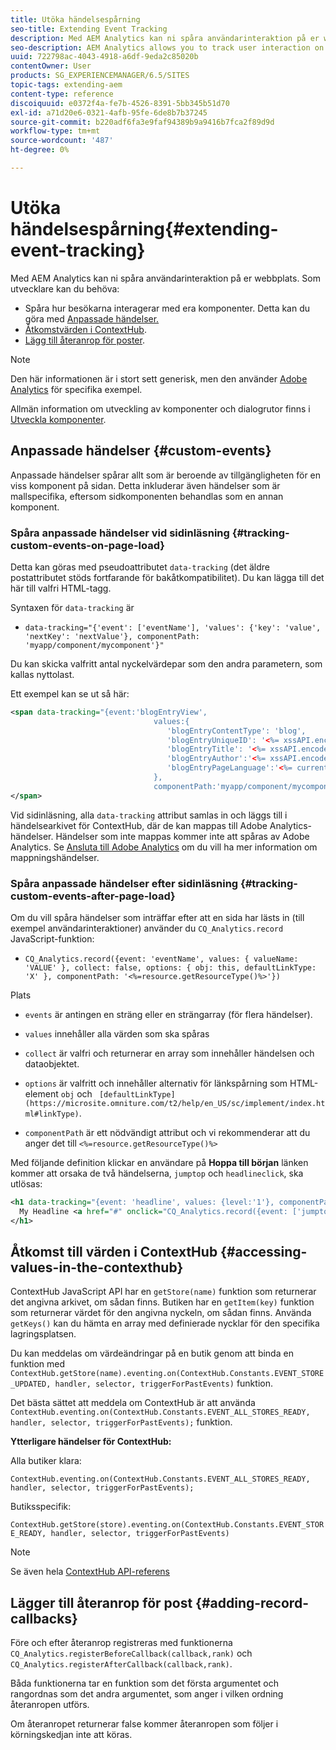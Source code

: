 ```yaml
---
title: Utöka händelsespårning
seo-title: Extending Event Tracking
description: Med AEM Analytics kan ni spåra användarinteraktion på er webbplats
seo-description: AEM Analytics allows you to track user interaction on your website
uuid: 722798ac-4043-4918-a6df-9eda2c85020b
contentOwner: User
products: SG_EXPERIENCEMANAGER/6.5/SITES
topic-tags: extending-aem
content-type: reference
discoiquuid: e0372f4a-fe7b-4526-8391-5bb345b51d70
exl-id: a71d20e6-0321-4afb-95fe-6de8b7b37245
source-git-commit: b220adf6fa3e9faf94389b9a9416b7fca2f89d9d
workflow-type: tm+mt
source-wordcount: '487'
ht-degree: 0%

---
```


# Utöka händelsespårning{#extending-event-tracking}

Med AEM Analytics kan ni spåra användarinteraktion på er webbplats. Som utvecklare kan du behöva:

* Spåra hur besökarna interagerar med era komponenter. Detta kan du göra med [Anpassade händelser.](#custom-events)
* [Åtkomstvärden i ContextHub](/help/sites-developing/extending-analytics.md#accessing-values-in-the-contexthub).
* [Lägg till återanrop för poster](#adding-record-callbacks).

>[!NOTE]
>
>Den här informationen är i stort sett generisk, men den använder [Adobe Analytics](/help/sites-administering/adobeanalytics.md) för specifika exempel.
>
>Allmän information om utveckling av komponenter och dialogrutor finns i [Utveckla komponenter](/help/sites-developing/components.md).

## Anpassade händelser {#custom-events}

Anpassade händelser spårar allt som är beroende av tillgängligheten för en viss komponent på sidan. Detta inkluderar även händelser som är mallspecifika, eftersom sidkomponenten behandlas som en annan komponent.

### Spåra anpassade händelser vid sidinläsning {#tracking-custom-events-on-page-load}

Detta kan göras med pseudoattributet `data-tracking` (det äldre postattributet stöds fortfarande för bakåtkompatibilitet). Du kan lägga till det här till valfri HTML-tagg.

Syntaxen för `data-tracking` är

* `data-tracking="{'event': ['eventName'], 'values': {'key': 'value', 'nextKey': 'nextValue'}, componentPath: 'myapp/component/mycomponent'}"`

Du kan skicka valfritt antal nyckelvärdepar som den andra parametern, som kallas nyttolast.

Ett exempel kan se ut så här:

```xml
<span data-tracking="{event:'blogEntryView',
                                values:{
                                   'blogEntryContentType': 'blog',
                                   'blogEntryUniqueID': '<%= xssAPI.encodeForJSString(entry.getId()) %>',
                                   'blogEntryTitle': '<%= xssAPI.encodeForJSString(entry.getTitle()) %>',
                                   'blogEntryAuthor':'<%= xssAPI.encodeForJSString(entry.getAuthor()) %>',
                                   'blogEntryPageLanguage':'<%= currentPage.getLanguage(true) %>'
                                },
                                componentPath:'myapp/component/mycomponent'}">
</span>
```

Vid sidinläsning, alla `data-tracking` attribut samlas in och läggs till i händelsearkivet för ContextHub, där de kan mappas till Adobe Analytics-händelser. Händelser som inte mappas kommer inte att spåras av Adobe Analytics. Se [Ansluta till Adobe Analytics](/help/sites-administering/adobeanalytics.md) om du vill ha mer information om mappningshändelser.

### Spåra anpassade händelser efter sidinläsning {#tracking-custom-events-after-page-load}

Om du vill spåra händelser som inträffar efter att en sida har lästs in (till exempel användarinteraktioner) använder du `CQ_Analytics.record` JavaScript-funktion:

* `CQ_Analytics.record({event: 'eventName', values: { valueName: 'VALUE' }, collect: false, options: { obj: this, defaultLinkType: 'X' }, componentPath: '<%=resource.getResourceType()%>'})`

Plats

* `events` är antingen en sträng eller en strängarray (för flera händelser).

* `values` innehåller alla värden som ska spåras
* `collect` är valfri och returnerar en array som innehåller händelsen och dataobjektet.
* `options` är valfritt och innehåller alternativ för länkspårning som HTML-element `obj` och ` [defaultLinkType](https://microsite.omniture.com/t2/help/en_US/sc/implement/index.html#linkType)`.

* `componentPath` är ett nödvändigt attribut och vi rekommenderar att du anger det till `<%=resource.getResourceType()%>`

Med följande definition klickar en användare på **Hoppa till början** länken kommer att orsaka de två händelserna, `jumptop` och `headlineclick`, ska utlösas:

```xml
<h1 data-tracking="{event: 'headline', values: {level:'1'}, componentPath: '<%=resource.getResourceType()%>'}">
  My Headline <a href="#" onclick="CQ_Analytics.record({event: ['jumptop','headlineclick'],  values: {level:'1'}, componentPath: '<%=resource.getResourceType()%>'})">Jump to top</a>
</h1>
```

## Åtkomst till värden i ContextHub {#accessing-values-in-the-contexthub}

ContextHub JavaScript API har en `getStore(name)` funktion som returnerar det angivna arkivet, om sådan finns. Butiken har en `getItem(key)` funktion som returnerar värdet för den angivna nyckeln, om sådan finns. Använda `getKeys()` kan du hämta en array med definierade nycklar för den specifika lagringsplatsen.

Du kan meddelas om värdeändringar på en butik genom att binda en funktion med `ContextHub.getStore(name).eventing.on(ContextHub.Constants.EVENT_STORE_UPDATED, handler, selector, triggerForPastEvents)` funktion.

Det bästa sättet att meddela om ContextHub är att använda `ContextHub.eventing.on(ContextHub.Constants.EVENT_ALL_STORES_READY, handler, selector, triggerForPastEvents);` funktion.

**Ytterligare händelser för ContextHub:**

Alla butiker klara:

`ContextHub.eventing.on(ContextHub.Constants.EVENT_ALL_STORES_READY, handler, selector, triggerForPastEvents);`

Butiksspecifik:

`ContextHub.getStore(store).eventing.on(ContextHub.Constants.EVENT_STORE_READY, handler, selector, triggerForPastEvents)`

>[!NOTE]
>
>Se även hela [ContextHub API-referens](https://helpx.adobe.com/experience-manager/6-5/sites/developing/using/contexthub-api.html#ContextHubJavascriptAPIReference)

## Lägger till återanrop för post {#adding-record-callbacks}

Före och efter återanrop registreras med funktionerna `CQ_Analytics.registerBeforeCallback(callback,rank)` och `CQ_Analytics.registerAfterCallback(callback,rank)`.

Båda funktionerna tar en funktion som det första argumentet och rangordnas som det andra argumentet, som anger i vilken ordning återanropen utförs.

Om återanropet returnerar false kommer återanropen som följer i körningskedjan inte att köras.
